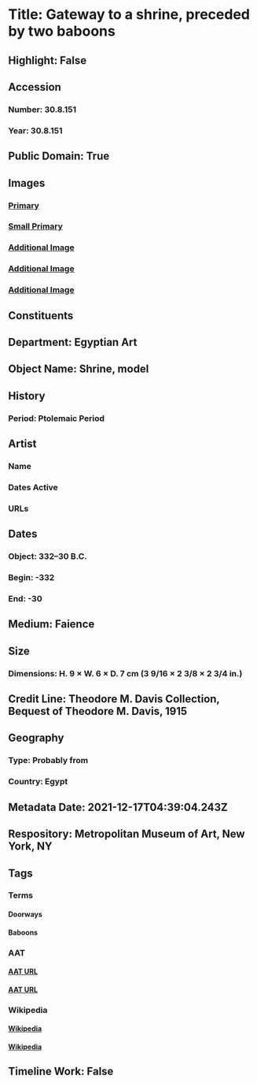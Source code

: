 # Title: Gateway to a shrine, preceded by two baboons
## Highlight: False
## Accession
### Number: 30.8.151
### Year: 30.8.151
## Public Domain: True
## Images
### [Primary](https://images.metmuseum.org/CRDImages/eg/original/DP239675.jpg)
### [Small Primary](https://images.metmuseum.org/CRDImages/eg/web-large/DP239675.jpg)
### [Additional Image](https://images.metmuseum.org/CRDImages/eg/original/DP239673.jpg)
### [Additional Image](https://images.metmuseum.org/CRDImages/eg/original/DP238937.jpg)
### [Additional Image](https://images.metmuseum.org/CRDImages/eg/original/DP239674.jpg)
## Constituents
## Department: Egyptian Art
## Object Name: Shrine, model
## History
### Period: Ptolemaic Period
## Artist
### Name
### Dates Active
### URLs
## Dates
### Object: 332–30 B.C.
### Begin: -332
### End: -30
## Medium: Faience
## Size
### Dimensions: H. 9 × W. 6 × D. 7 cm (3 9/16 × 2 3/8 × 2 3/4 in.)
## Credit Line: Theodore M. Davis Collection, Bequest of Theodore M. Davis, 1915
## Geography
### Type: Probably from
### Country: Egypt
## Metadata Date: 2021-12-17T04:39:04.243Z
## Respository: Metropolitan Museum of Art, New York, NY
## Tags
### Terms
#### Doorways
#### Baboons
### AAT
#### [AAT URL](http://vocab.getty.edu/page/aat/300002767)
#### [AAT URL](http://vocab.getty.edu/page/aat/300255548)
### Wikipedia
#### [Wikipedia]()
#### [Wikipedia]()
## Timeline Work: False